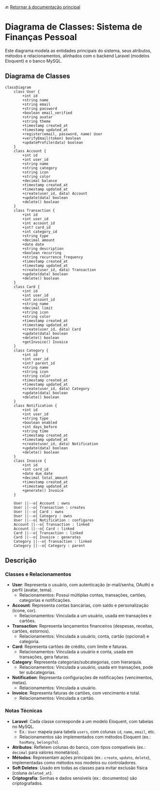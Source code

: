 🔙 [Retornar à documentação principal](../../README.md)

# Diagrama de Classes: Sistema de Finanças Pessoal

Este diagrama modela as entidades principais do sistema, seus atributos, métodos e relacionamentos, alinhados com o backend Laravel (modelos Eloquent) e o banco MySQL.

## Diagrama de Classes

```mermaid
classDiagram
    class User {
        +int id
        +string name
        +string email
        +string password
        +boolean email_verified
        +string avatar
        +string theme
        +timestamp created_at
        +timestamp updated_at
        +register(email, password, name) User
        +verifyEmail(token) boolean
        +updateProfile(data) boolean
    }
    class Account {
        +int id
        +int user_id
        +string name
        +string category
        +string icon
        +string color
        +decimal balance
        +timestamp created_at
        +timestamp updated_at
        +create(user_id, data) Account
        +update(data) boolean
        +delete() boolean
    }
    class Transaction {
        +int id
        +int user_id
        +int account_id
        +int? card_id
        +int category_id
        +string type
        +decimal amount
        +date date
        +string description
        +boolean recurring
        +string recurrence_frequency
        +timestamp created_at
        +timestamp updated_at
        +create(user_id, data) Transaction
        +update(data) boolean
        +delete() boolean
    }
    class Card {
        +int id
        +int user_id
        +int account_id
        +string name
        +decimal limit
        +string icon
        +string color
        +timestamp created_at
        +timestamp updated_at
        +create(user_id, data) Card
        +update(data) boolean
        +delete() boolean
        +getInvoice() Invoice
    }
    class Category {
        +int id
        +int user_id
        +int? parent_id
        +string name
        +string icon
        +string color
        +timestamp created_at
        +timestamp updated_at
        +create(user_id, data) Category
        +update(data) boolean
        +delete() boolean
    }
    class Notification {
        +int id
        +int user_id
        +string type
        +boolean enabled
        +int days_before
        +string time
        +timestamp created_at
        +timestamp updated_at
        +create(user_id, data) Notification
        +update(data) boolean
        +delete() boolean
    }
    class Invoice {
        +int id
        +int card_id
        +date due_date
        +decimal total_amount
        +timestamp created_at
        +timestamp updated_at
        +generate() Invoice
    }

    User ||--o{ Account : owns
    User ||--o{ Transaction : creates
    User ||--o{ Card : owns
    User ||--o{ Category : owns
    User ||--o{ Notification : configures
    Account ||--o{ Transaction : linked
    Account ||--o{ Card : linked
    Card ||--o{ Transaction : linked
    Card ||--o{ Invoice : generates
    Category ||--o{ Transaction : linked
    Category ||--o{ Category : parent
```

## Descrição

### Classes e Relacionamentos

- **User**: Representa o usuário, com autenticação (e-mail/senha, OAuth) e perfil (avatar, tema).
  - Relacionamentos: Possui múltiplas contas, transações, cartões, categorias e notificações.
- **Account**: Representa contas bancárias, com saldo e personalização (ícone, cor).
  - Relacionamentos: Vinculada a um usuário, usada em transações e cartões.
- **Transaction**: Representa lançamentos financeiros (despesas, receitas, cartões, estornos).
  - Relacionamentos: Vinculada a usuário, conta, cartão (opcional) e categoria.
- **Card**: Representa cartões de crédito, com limite e faturas.
  - Relacionamentos: Vinculada a usuário e conta, usada em transações, gera faturas.
- **Category**: Representa categorias/subcategorias, com hierarquia.
  - Relacionamentos: Vinculada a usuário, usada em transações, pode ter subcategorias.
- **Notification**: Representa configurações de notificações (vencimentos, metas).
  - Relacionamentos: Vinculada a usuário.
- **Invoice**: Representa faturas de cartões, com vencimento e total.
  - Relacionamentos: Vinculada a cartão.

### Notas Técnicas

- **Laravel**: Cada classe corresponde a um modelo Eloquent, com tabelas no MySQL.
  - Ex.: `User` mapeia para tabela `users`, com colunas `id`, `name`, `email`, etc.
  - Relacionamentos são implementados com métodos Eloquent (ex.: `hasMany`, `belongsTo`).
- **Atributos**: Refletem colunas do banco, com tipos compatíveis (ex.: `decimal` para valores monetários).
- **Métodos**: Representam ações principais (ex.: `create`, `update`, `delete`), implementadas como métodos nos modelos ou controladores.
- **Soft Deletes**: Usado em todas as classes para evitar exclusão física (coluna `deleted_at`).
- **Criptografia**: Senhas e dados sensíveis (ex.: documentos) são criptografados.
